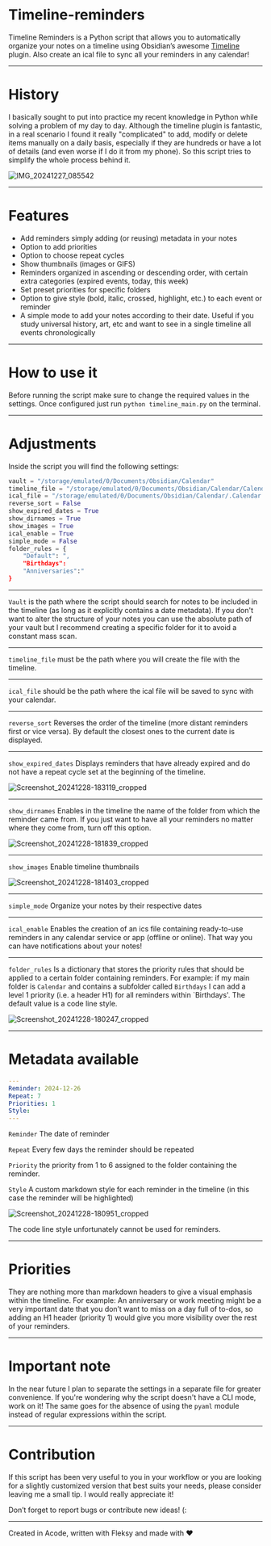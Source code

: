 # Timeline-reminders

Timeline Reminders is a Python script that allows you to automatically organize your notes on a timeline using Obsidian’s awesome [Timeline](https://github.com/George-debug/obsidian-timeline) plugin. Also create an ical file to sync all your reminders in any calendar!

***

# History

I basically sought to put into practice my recent knowledge in Python while solving a problem of my day to day. Although the timeline plugin is fantastic, in a real scenario I found it really "complicated" to add, modify or delete items manually on a daily basis, especially if they are hundreds or have a lot of details (and even worse if I do it from my phone). So this script tries to simplify the whole process behind it.

![IMG_20241227_085542](https://github.com/user-attachments/assets/82f2c60f-8b5e-4139-a951-60ec64871960)


***

# Features

- Add reminders simply adding (or reusing) metadata in your notes
- Option to add priorities
- Option to choose repeat cycles
- Show thumbnails (images or GIFS)
- Reminders organized in ascending or descending order, with certain extra categories (expired events, today, this week)
- Set preset priorities for specific folders
- Option to give style (bold, italic, crossed, highlight, etc.) to each event or reminder
- A simple mode to add your notes according to their date. Useful if you study universal history, art, etc and want to see in a single timeline all events chronologically
***

# How to use it

Before running the script make sure to change the required values in the settings. Once configured just run `python timeline_main.py` on the terminal.

***

# Adjustments

Inside the script you will find the following settings:

```python 
vault = "/storage/emulated/0/Documents/Obsidian/Calendar"
timeline_file = "/storage/emulated/0/Documents/Obsidian/Calendar/Calendar.md"
ical_file = "/storage/emulated/0/Documents/Obsidian/Calendar/.Calendar.ics"
reverse_sort = False
show_expired_dates = True
show_dirnames = True
show_images = True
ical_enable = True
simple_mode = False
folder_rules = {
	"Default": ",
	"Birthdays":
	"Anniversaries":"
}
```

***

`Vault` is the path where the script should search for notes to be included in the timeline (as long as it explicitly contains a date metadata). If you don't want to alter the structure of your notes you can use the absolute path of your vault but I recommend creating a specific folder for it to avoid a constant mass scan.

***

`timeline_file` must be the path where you will create the file with the timeline. 

***

`ical_file` should be the path where the ical file will be saved to sync with your calendar.

***

`reverse_sort` Reverses the order of the timeline (more distant reminders first or vice versa). By default the closest ones to the current date is displayed.

***

`show_expired_dates` Displays reminders that have already expired and do not have a repeat cycle set at the beginning of the timeline.

![Screenshot_20241228-183119_cropped](https://github.com/user-attachments/assets/8b393915-218b-475b-b23d-8950bcb2d024)

***

`show_dirnames` Enables in the timeline the name of the folder from which the reminder came from. If you just want to have all your reminders no matter where they come from, turn off this option.

![Screenshot_20241228-181839_cropped](https://github.com/user-attachments/assets/31c86cc6-32f1-45f5-9761-681aac0d6715)

***

`show_images` Enable timeline thumbnails

![Screenshot_20241228-181403_cropped](https://github.com/user-attachments/assets/bf579ba0-79e0-451e-b537-67e13aec6e8f)


***

`simple_mode` Organize your notes by their respective dates

***

`ical_enable` Enables the creation of an ics file containing ready-to-use reminders in any calendar service or app (offline or online). That way you can have notifications about your notes!

***

`folder_rules` Is a dictionary that stores the priority rules that should be applied to a certain folder containing reminders. For example: if my main folder is `Calendar` and contains a subfolder called `Birthdays` I can add a level 1 priority (i.e. a header H1) for all reminders within `Birthdays'. The default value is a code line style.

![Screenshot_20241228-180247_cropped](https://github.com/user-attachments/assets/cab50dc5-0848-4ea3-8107-4123a0ca2b04)


***

# Metadata available

```Yaml
---
Reminder: 2024-12-26
Repeat: 7
Priorities: 1
Style: 
---
```

`Reminder` The date of reminder

`Repeat` Every few days the reminder should be repeated

`Priority` the priority from 1 to 6 assigned to the folder containing the reminder.

`Style` A custom markdown style for each reminder in the timeline (in this case the reminder will be highlighted)

![Screenshot_20241228-180951_cropped](https://github.com/user-attachments/assets/67fb97d2-51da-43c3-8ca6-661604fb2166)

The code line style unfortunately cannot be used for reminders.

***

# Priorities

They are nothing more than markdown headers to give a visual emphasis within the timeline. For example: An anniversary or work meeting might be a very important date that you don’t want to miss on a day full of to-dos, so adding an H1 header (priority 1) would give you more visibility over the rest of your reminders.

***

# Important note

In the near future I plan to separate the settings in a separate file for greater convenience. If you're wondering why the script doesn't have a CLI mode, work on it! The same goes for the absence of using the `pyaml` module instead of regular expressions within the script.

***

# Contribution

If this script has been very useful to you in your workflow or you are looking for a slightly customized version that best suits your needs, please consider leaving me a small tip. I would really appreciate it!

Don’t forget to report bugs or contribute new ideas! (:

***

Created in Acode, written with Fleksy and made with ❤

